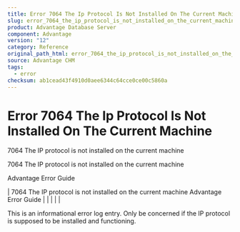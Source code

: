 ```yaml
---
title: Error 7064 The Ip Protocol Is Not Installed On The Current Machine
slug: error_7064_the_ip_protocol_is_not_installed_on_the_current_machine
product: Advantage Database Server
component: Advantage
version: "12"
category: Reference
original_path_html: error_7064_the_ip_protocol_is_not_installed_on_the_current_machine.htm
source: Advantage CHM
tags:
  - error
checksum: ab1cead43f4910d0aee6344c64cce0ce00c5860a
---
```


# Error 7064 The Ip Protocol Is Not Installed On The Current Machine

7064 The IP protocol is not installed on the current machine

7064 The IP protocol is not installed on the current machine

Advantage Error Guide

| 7064 The IP protocol is not installed on the current machine  Advantage Error Guide |  |  |  |  |

This is an informational error log entry. Only be concerned if the IP protocol is supposed to be installed and functioning.
